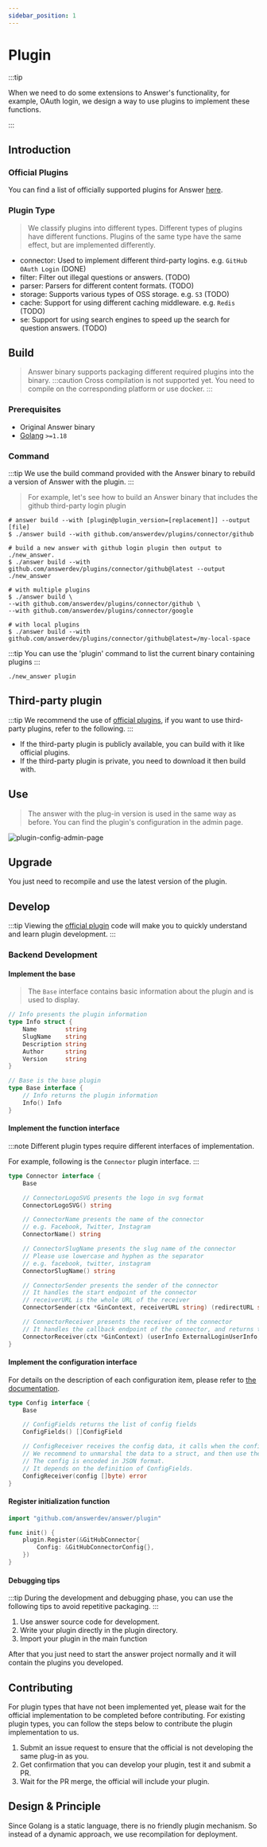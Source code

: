 ```yaml
---
sidebar_position: 1
---
```


# Plugin
:::tip

When we need to do some extensions to Answer's functionality, for example, OAuth login, we design a way to use plugins to implement these functions. 

:::

## Introduction
### Official Plugins
You can find a list of officially supported plugins for Answer [here](https://github.com/answerdev/plugins).

### Plugin Type
> We classify plugins into different types. 
> Different types of plugins have different functions. 
> Plugins of the same type have the same effect, but are implemented differently.

- connector: Used to implement different third-party logins. e.g. `GitHub OAuth Login` (DONE)
- filter: Filter out illegal questions or answers. (TODO)
- parser: Parsers for different content formats. (TODO)
- storage: Supports various types of OSS storage. e.g. `S3` (TODO)
- cache: Support for using different caching middleware. e.g. `Redis` (TODO)
- se: Support for using search engines to speed up the search for question answers. (TODO)

## Build
> Answer binary supports packaging different required plugins into the binary.
:::caution
Cross compilation is not supported yet. You need to compile on the corresponding platform or use docker.
:::

### Prerequisites
- Original Answer binary
- [Golang](https://go.dev/) `>=1.18`

### Command
:::tip
We use the build command provided with the Answer binary to rebuild a version of Answer with the plugin.
:::

> For example, let's see how to build an Answer binary that includes the github third-party login plugin

```shell
# answer build --with [plugin@plugin_version=[replacement]] --output [file]
$ ./answer build --with github.com/answerdev/plugins/connector/github

# build a new answer with github login plugin then output to ./new_answer.
$ ./answer build --with github.com/answerdev/plugins/connector/github@latest --output ./new_answer

# with multiple plugins
$ ./answer build \
--with github.com/answerdev/plugins/connector/github \
--with github.com/answerdev/plugins/connector/google

# with local plugins
$ ./answer build --with github.com/answerdev/plugins/connector/github@latest=/my-local-space
```

:::tip
You can use the 'plugin' command to list the current binary containing plugins
:::

```shell
./new_answer plugin
```

## Third-party plugin
:::tip
We recommend the use of [official plugins](https://github.com/answerdev/plugins), if you want to use third-party plugins, refer to the following.
:::

- If the third-party plugin is publicly available, you can build with it like official plugins.
- If the third-party plugin is private, you need to download it then build with.

## Use
> The answer with the plug-in version is used in the same way as before.
> You can find the plugin's configuration in the admin page.

![plugin-config-admin-page](/img/docs/plugin-config-admin-page.png)

## Upgrade
You just need to recompile and use the latest version of the plugin.

## Develop
:::tip
Viewing the [official plugin](https://github.com/answerdev/plugins) code will make you to quickly understand and learn plugin development.
:::

### Backend Development
#### Implement the base 
> The `Base` interface contains basic information about the plugin and is used to display.

```go
// Info presents the plugin information
type Info struct {
	Name        string
	SlugName    string
	Description string
	Author      string
	Version     string
}

// Base is the base plugin
type Base interface {
	// Info returns the plugin information
	Info() Info
}
```

#### Implement the function interface
:::note
Different plugin types require different interfaces of implementation.

For example, following is the `Connector` plugin interface. 
:::

```go
type Connector interface {
	Base

	// ConnectorLogoSVG presents the logo in svg format
	ConnectorLogoSVG() string

	// ConnectorName presents the name of the connector
	// e.g. Facebook, Twitter, Instagram
	ConnectorName() string

	// ConnectorSlugName presents the slug name of the connector
	// Please use lowercase and hyphen as the separator
	// e.g. facebook, twitter, instagram
	ConnectorSlugName() string

	// ConnectorSender presents the sender of the connector
	// It handles the start endpoint of the connector
	// receiverURL is the whole URL of the receiver
	ConnectorSender(ctx *GinContext, receiverURL string) (redirectURL string)

	// ConnectorReceiver presents the receiver of the connector
	// It handles the callback endpoint of the connector, and returns the
	ConnectorReceiver(ctx *GinContext) (userInfo ExternalLoginUserInfo, err error)
}
```

#### Implement the configuration interface
For details on the description of each configuration item, please refer to [the documentation](/docs/development/extending/plugin_config).

```go
type Config interface {
	Base

	// ConfigFields returns the list of config fields
	ConfigFields() []ConfigField

	// ConfigReceiver receives the config data, it calls when the config is saved or initialized.
	// We recommend to unmarshal the data to a struct, and then use the struct to do something.
	// The config is encoded in JSON format.
	// It depends on the definition of ConfigFields.
	ConfigReceiver(config []byte) error
}
```

#### Register initialization function
```go
import "github.com/answerdev/answer/plugin"

func init() {
	plugin.Register(&GitHubConnector{
		Config: &GitHubConnectorConfig{},
	})
}
```

#### Debugging tips
:::tip
During the development and debugging phase, you can use the following tips to avoid repetitive packaging.
:::

1. Use answer source code for development.
2. Write your plugin directly in the plugin directory.
3. Import your plugin in the main function

After that you just need to start the answer project normally and it will contain the plugins you developed.


## Contributing
For plugin types that have not been implemented yet, please wait for the official implementation to be completed before contributing.
For existing plugin types, you can follow the steps below to contribute the plugin implementation to us. 

1. Submit an issue request to ensure that the official is not developing the same plug-in as you.
2. Get confirmation that you can develop your plugin, test it and submit a PR.
3. Wait for the PR merge, the official will include your plugin.

## Design & Principle
Since Golang is a static language, there is no friendly plugin mechanism. So instead of a dynamic approach, we use recompilation for deployment.
